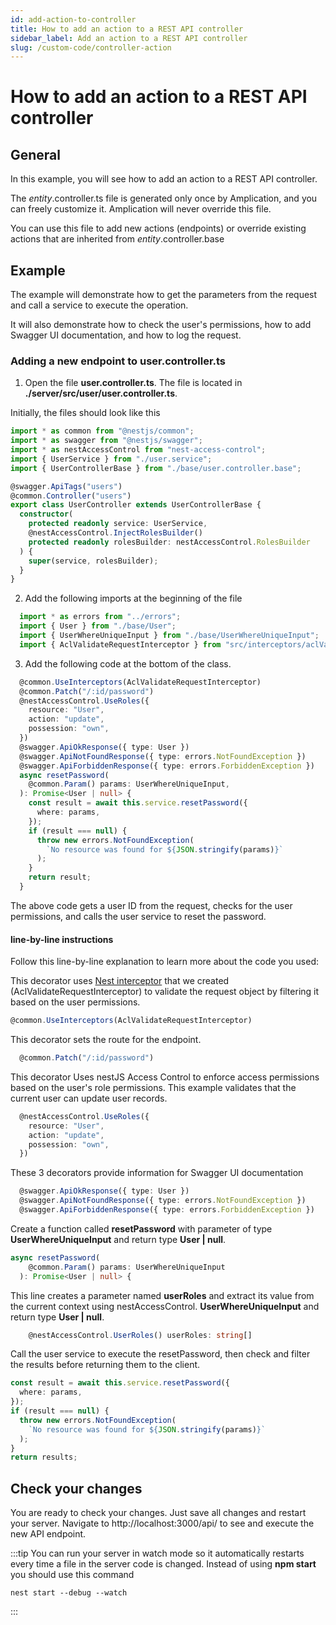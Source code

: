 ```yaml
---
id: add-action-to-controller
title: How to add an action to a REST API controller
sidebar_label: Add an action to a REST API controller
slug: /custom-code/controller-action
---
```


# How to add an action to a REST API controller

## General

In this example, you will see how to add an action to a REST API controller.

The _entity_.controller.ts file is generated only once by Amplication, and you can freely customize it. Amplication will never override this file.

You can use this file to add new actions (endpoints) or override existing actions that are inherited from _entity_.controller.base

## Example

The example will demonstrate how to get the parameters from the request and call a service to execute the operation.

It will also demonstrate how to check the user's permissions, how to add Swagger UI documentation, and how to log the request.

### Adding a new endpoint to user.controller.ts

1. Open the file **user.controller.ts**. The file is located in **./server/src/user/user.controller.ts**.

  Initially, the files should look like this

```typescript
import * as common from "@nestjs/common";
import * as swagger from "@nestjs/swagger";
import * as nestAccessControl from "nest-access-control";
import { UserService } from "./user.service";
import { UserControllerBase } from "./base/user.controller.base";

@swagger.ApiTags("users")
@common.Controller("users")
export class UserController extends UserControllerBase {
  constructor(
    protected readonly service: UserService,
    @nestAccessControl.InjectRolesBuilder()
    protected readonly rolesBuilder: nestAccessControl.RolesBuilder
  ) {
    super(service, rolesBuilder);
  }
}
```
2. Add the following imports at the beginning of the file

```typescript
  import * as errors from "../errors";
  import { User } from "./base/User";
  import { UserWhereUniqueInput } from "./base/UserWhereUniqueInput";
  import { AclValidateRequestInterceptor } from "src/interceptors/aclValidateRequest.interceptor";
```

3. Add the following code at the bottom of the class.

```typescript
  @common.UseInterceptors(AclValidateRequestInterceptor)
  @common.Patch("/:id/password")
  @nestAccessControl.UseRoles({
    resource: "User",
    action: "update",
    possession: "own",
  })
  @swagger.ApiOkResponse({ type: User })
  @swagger.ApiNotFoundResponse({ type: errors.NotFoundException })
  @swagger.ApiForbiddenResponse({ type: errors.ForbiddenException })
  async resetPassword(
    @common.Param() params: UserWhereUniqueInput,
  ): Promise<User | null> {
    const result = await this.service.resetPassword({
      where: params,
    });
    if (result === null) {
      throw new errors.NotFoundException(
        `No resource was found for ${JSON.stringify(params)}`
      );
    }
    return result;
  }
```

The above code gets a user ID from the request, checks for the user permissions, and calls the user service to reset the password.

#### line-by-line instructions

Follow this line-by-line explanation to learn more about the code you used:

This decorator uses [Nest interceptor](https://docs.nestjs.com/interceptors) that we created (AclValidateRequestInterceptor) 
to validate the request object by filtering it based on the user permissions.

```typescript
@common.UseInterceptors(AclValidateRequestInterceptor)
```

This decorator sets the route for the endpoint.

```typescript
  @common.Patch("/:id/password")
```

This decorator Uses nestJS Access Control to enforce access permissions based on the user's role permissions. This example validates that the current user can update user records.

```typescript
  @nestAccessControl.UseRoles({
    resource: "User",
    action: "update",
    possession: "own",
  })
```

These 3 decorators provide information for Swagger UI documentation

```typescript
  @swagger.ApiOkResponse({ type: User })
  @swagger.ApiNotFoundResponse({ type: errors.NotFoundException })
  @swagger.ApiForbiddenResponse({ type: errors.ForbiddenException })
```

Create a function called **resetPassword** with parameter of type **UserWhereUniqueInput** and return type **User | null**.

```typescript
async resetPassword(
    @common.Param() params: UserWhereUniqueInput
  ): Promise<User | null> {
```

This line creates a parameter named **userRoles** and extract its value from the current context using nestAccessControl.
**UserWhereUniqueInput** and return type **User | null**.

```typescript
    @nestAccessControl.UserRoles() userRoles: string[]
```

Call the user service to execute the resetPassword, then check and filter the results before returning them to the client.

```typescript
const result = await this.service.resetPassword({
  where: params,
});
if (result === null) {
  throw new errors.NotFoundException(
    `No resource was found for ${JSON.stringify(params)}`
  );
}
return results;
```

## Check your changes

You are ready to check your changes. Just save all changes and restart your server.
Navigate to http://localhost:3000/api/ to see and execute the new API endpoint.

:::tip
You can run your server in watch mode so it automatically restarts every time a file in the server code is changed.
Instead of using **npm start** you should use this command

```
nest start --debug --watch
```

:::
